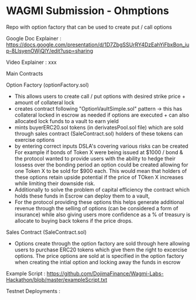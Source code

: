 # WAGMI Submission - Ohmptions

Repo with option factory that can be used to create put / call options  

Google Doc Explainer : https://docs.google.com/presentation/d/1D7ZbgSSUrRY4DzEahYiFbxBon_iup-8LlsyenOWjQlY/edit?usp=sharing

Video Explainer : xxx

Main Contracts 

Option Factory (optionFactory.sol)
- This allows users to create call / put options with desired strike price + amount of collateral lock 
- creates contract following "OptionVaultSimple.sol" pattern -> this has collateral locked in escrow as needed if options are executed + can also allocated lock funds to a vault to earn yield
- mints buyerERC20.sol tokens (in derivatesPool.sol file) which are sold through sales contract (SaleContract.sol) holders of these tokens can exercise options
- by entering correct inputs DSLA's covering various risks can be created 
For example if bonds of Token X were being issued at $1000 / bond & the protocol wanted to provide users with the ability to hedge their lossess over the bonding period an option could be created allowing for one Token X to be sold for $900 each. This would mean that holders of these options retain upside potential if the price of TOken X increases while limiting their downside risk.   
- Additionally to solve the problem of capital efficiency the contract which holds these funds in Escrow can deploy them to a vault, 
- For the protocol providing these options this helps generate additional revenue through the selling of options (can be considered a form of insurance) while also giving users more confidence as a % of treasury is allocate to buying back tokens if the price drops.

Sales Contract (SaleContract.sol)
- Options create through the option factory are sold through here allowing users to purchase ERC20 tokens which give them the right to excercise options. The price options are sold at is specified in the option factory when creating the intial option and locking away the funds in escrow 

Example Script : https://github.com/DojimaFinance/Wagmi-Labs-Hackathon/blob/master/exampleScript.txt

Testnet Deployments : 

